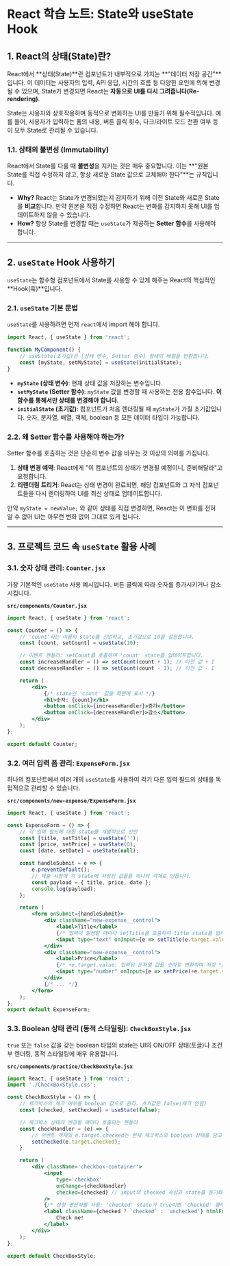 # React 학습 노트: State와 useState Hook

## 1\. React의 상태(State)란?

React에서 \*\*상태(State)\*\*란 컴포넌트가 내부적으로 가지는 \*\*"데이터 저장 공간"\*\*입니다. 이 데이터는 사용자의 입력, API 응답, 시간의 흐름 등 다양한 요인에 의해 변경될 수 있으며, State가 변경되면 React는 **자동으로 UI를 다시 그려줍니다(Re-rendering)**.

State는 사용자와 상호작용하며 동적으로 변화하는 UI를 만들기 위해 필수적입니다. 예를 들어, 사용자가 입력하는 폼의 내용, 버튼 클릭 횟수, 다크/라이트 모드 전환 여부 등이 모두 State로 관리될 수 있습니다.

### 1.1. 상태의 불변성 (Immutability)

React에서 State를 다룰 때 **불변성**을 지키는 것은 매우 중요합니다. 이는 \*\*"원본 State를 직접 수정하지 않고, 항상 새로운 State 값으로 교체해야 한다"\*\*는 규칙입니다.

- **Why?** React는 State가 변경되었는지 감지하기 위해 이전 State와 새로운 State를 **비교**합니다. 만약 원본을 직접 수정하면 React는 변화를 감지하지 못해 UI를 업데이트하지 않을 수 있습니다.
- **How?** 항상 State를 변경할 때는 `useState`가 제공하는 **Setter 함수**를 사용해야 합니다.

-----

## 2\. `useState` Hook 사용하기

`useState`는 함수형 컴포넌트에서 State를 사용할 수 있게 해주는 React의 핵심적인 \*\*Hook(훅)\*\*입니다.

### 2.1. `useState` 기본 문법

`useState`를 사용하려면 먼저 `react`에서 import 해야 합니다.

```jsx
import React, { useState } from 'react';

function MyComponent() {
    // useState(초기값)은 [상태 변수, Setter 함수] 형태의 배열을 반환합니다.
    const [myState, setMyState] = useState(initialState);
}
```

- **`myState` (상태 변수)**: 현재 상태 값을 저장하는 변수입니다.
- **`setMyState` (Setter 함수)**: `myState` 값을 변경할 때 사용하는 전용 함수입니다. **이 함수를 통해서만 상태를 변경해야 합니다.**
- **`initialState` (초기값)**: 컴포넌트가 처음 렌더링될 때 `myState`가 가질 초기값입니다. 숫자, 문자열, 배열, 객체, boolean 등 모든 데이터 타입이 가능합니다.

### 2.2. 왜 Setter 함수를 사용해야 하는가?

Setter 함수를 호출하는 것은 단순히 변수 값을 바꾸는 것 이상의 의미를 가집니다.

1.  **상태 변경 예약**: React에게 "이 컴포넌트의 상태가 변경될 예정이니, 준비해달라"고 요청합니다.
2.  **리렌더링 트리거**: React는 상태 변경이 완료되면, 해당 컴포넌트와 그 자식 컴포넌트들을 다시 렌더링하여 UI를 최신 상태로 업데이트합니다.

만약 `myState = newValue;` 와 같이 상태를 직접 변경하면, React는 이 변화를 전혀 알 수 없어 UI는 아무런 변화 없이 그대로 있게 됩니다.

-----

## 3\. 프로젝트 코드 속 `useState` 활용 사례

### 3.1. 숫자 상태 관리: `Counter.jsx`

가장 기본적인 `useState` 사용 예시입니다. 버튼 클릭에 따라 숫자를 증가시키거나 감소시킵니다.

**`src/components/Counter.jsx`**

```jsx
import React, { useState } from 'react';

const Counter = () => {
    // 'count'라는 이름의 state를 선언하고, 초기값으로 10을 설정합니다.
    const [count, setCount] = useState(10);

    // 이벤트 핸들러: setCount를 호출하여 'count' state를 업데이트합니다.
    const increaseHandler = () => setCount(count + 1); // 이전 값 + 1
    const decreaseHandler = () => setCount(count - 1); // 이전 값 - 1

    return (
        <div>
            {/* state인 'count' 값을 화면에 표시 */}
            <h1>숫자: {count}</h1>
            <button onClick={increaseHandler}>증가</button>
            <button onClick={decreaseHandler}>감소</button>
        </div>
    );
};

export default Counter;
```

### 3.2. 여러 입력 폼 관리: `ExpenseForm.jsx`

하나의 컴포넌트에서 여러 개의 `useState`를 사용하여 각기 다른 입력 필드의 상태를 독립적으로 관리할 수 있습니다.

**`src/components/new-expense/ExpenseForm.jsx`**

```jsx
import React, { useState } from 'react';

const ExpenseForm = () => {
    // 각 입력 필드에 대한 state를 개별적으로 선언
    const [title, setTitle] = useState('');
    const [price, setPrice] = useState(0);
    const [date, setDate] = useState(null);

    const handleSubmit = e => {
        e.preventDefault();
        // 제출 시점에 각 state에 저장된 값들을 하나의 객체로 만듭니다.
        const payload = { title, price, date };
        console.log(payload);
    };

    return (
        <form onSubmit={handleSubmit}>
            <div className="new-expense__control">
                <label>Title</label>
                {/* 입력이 발생할 때마다 setTitle을 호출하여 title state를 업데이트 */}
                <input type="text" onInput={e => setTitle(e.target.value)} />
            </div>
            <div className="new-expense__control">
                <label>Price</label>
                {/* +e.target.value: 입력된 문자열 값을 숫자로 변환하여 저장 */}
                <input type="number" onInput={e => setPrice(+e.target.value)} />
            </div>
            {/* ... */}
        </form>
    );
};
export default ExpenseForm;
```

### 3.3. Boolean 상태 관리 (동적 스타일링): `CheckBoxStyle.jsx`

`true` 또는 `false` 값을 갖는 boolean 타입의 state는 UI의 ON/OFF 상태(토글)나 조건부 렌더링, 동적 스타일링에 매우 유용합니다.

**`src/components/practice/CheckBoxStyle.jsx`**

```jsx
import React, { useState } from 'react';
import './CheckBoxStyle.css';

const CheckBoxStyle = () => {
    // 체크박스의 체크 여부를 boolean 값으로 관리. 초기값은 false(체크 안됨)
    const [checked, setChecked] = useState(false);

    // 체크박스 상태가 변경될 때마다 호출되는 핸들러
    const checkHandler = (e) => {
        // 이벤트 객체의 e.target.checked는 현재 체크박스의 boolean 상태를 담고 있음
        setChecked(e.target.checked);
    }

    return (
        <div className='checkbox-container'>
            <input
                type='checkbox'
                onChange={checkHandler}
                checked={checked} // input의 checked 속성과 state를 동기화
            />
            {/* 삼항 연산자를 사용: 'checked' state가 true이면 'checked' 클래스를, 아니면 'unchecked' 클래스를 적용 */}
            <label className={checked ? `checked` : 'unchecked'} htmlFor='styled-checkbox'>
                Check me!
            </label>
        </div>
    );
};

export default CheckBoxStyle;
```